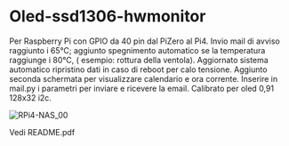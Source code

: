 # Oled-ssd1306-hwmonitor
Per Raspberry Pi con GPIO da 40 pin dal PiZero al Pi4.
Invio mail di avviso raggiunto i 65°C; 
aggiunto spegnimento automatico se la temperatura raggiunge i 80°C, ( esempio: rottura della ventola).
Aggiornato sistema automatico ripristino dati in caso di reboot per calo tensione.
Aggiunto seconda schermata per visualizzare calendario e ora corrente.
Inserire in mail.py i parametri per inviare e ricevere la email.
Calibrato per oled 0,91 128x32 i2c.


![RPi4-NAS_00](https://www.schenardi.it/public/RPi4-NAS/images/RPi4-NAS_00.jpg)


Vedi README.pdf

